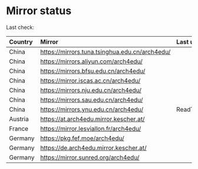 <script src="./time.js"></script>
# Mirror status
Last check: <script type="text/javascript">localize(1692580291.1210845);</script>

|Country|Mirror|Last update|
|:------|:-----|:----------|
|China|https://mirrors.tuna.tsinghua.edu.cn/arch4edu/|<script type="text/javascript">localize(1692556139);</script>|
|China|https://mirrors.aliyun.com/arch4edu/|<script type="text/javascript">localize(1692512870);</script>|
|China|https://mirrors.bfsu.edu.cn/arch4edu/|<script type="text/javascript">localize(1692555983);</script>|
|China|https://mirror.iscas.ac.cn/arch4edu/|<script type="text/javascript">localize(1692556139);</script>|
|China|https://mirrors.nju.edu.cn/arch4edu/|<script type="text/javascript">localize(1692556139);</script>|
|China|https://mirrors.sau.edu.cn/arch4edu/|<script type="text/javascript">localize(1692555983);</script>|
|China|https://mirrors.ynu.edu.cn/arch4edu/|ReadTimeout|
|Austria|https://at.arch4edu.mirror.kescher.at/|<script type="text/javascript">localize(1692556139);</script>|
|France|https://mirror.lesviallon.fr/arch4edu/|<script type="text/javascript">localize(1692556139);</script>|
|Germany|https://pkg.fef.moe/arch4edu/|<script type="text/javascript">localize(1692556139);</script>|
|Germany|https://de.arch4edu.mirror.kescher.at/|<script type="text/javascript">localize(1692556139);</script>|
|Germany|https://mirror.sunred.org/arch4edu/|<script type="text/javascript">localize(1692556139);</script>|

<script src="./tablefilter/tablefilter.js"></script>
<script src="./table.js"></script>